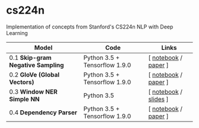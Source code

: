 # cs224n
Implementation of concepts from Stanford's CS224n NLP with Deep Learning


Model | Code | Links
------|------|------
0.1  **Skip-gram Negative Sampling** | Python 3.5 + Tensorflow 1.9.0 | \[ [notebook](https://github.com/howkhang/cs224n/blob/master/notebooks/word2vec-skipgram.ipynb) / [paper](https://papers.nips.cc/paper/5021-distributed-representations-of-words-and-phrases-and-their-compositionality.pdf) \]
0.2 **GloVe (Global Vectors)** | Python 3.5 + Tensorflow 1.9.0 | \[ [notebook](https://github.com/howkhang/cs224n/blob/master/notebooks/glove.ipynb) / [paper](https://nlp.stanford.edu/pubs/glove.pdf) \]
0.3 **Window NER Simple NN** | Python 3.5 | \[ [notebook](https://github.com/howkhang/cs224n/blob/master/notebooks/window_classifier_nn.ipynb) / [slides](https://web.stanford.edu/class/cs224n/lectures/lecture4.pdf) \]
0.4 **Dependency Parser** | Python 3.5 + Tensorflow 1.9.0 | \[ [notebook](https://github.com/howkhang/cs224n/blob/master/notebooks/dependency_transition.ipynb) / [paper](https://cs.stanford.edu/people/danqi/papers/emnlp2014.pdf) \]
